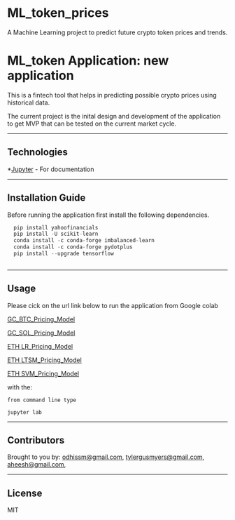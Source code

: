 # ML_token_prices
A Machine Learning project to predict future crypto token prices and trends.

# ML_token Application: new application 

This is a fintech tool that helps in predicting possible crypto prices using historical data.
 

The current project is the inital design and development of the application to get MVP that can be tested on the current market cycle.

---

## Technologies


*[Jupyter](https://jupyter.org/documentation) - For documentation


---

## Installation Guide

Before running the application first install the following dependencies.

```python
  pip install yahoofinancials  
  pip install -U scikit-learn
  conda install -c conda-forge imbalanced-learn
  conda install -c conda-forge pydotplus
  pip install --upgrade tensorflow  
    
```

---

## Usage
Please cick on the url link below to run the application from Google colab

[GC_BTC_Pricing_Model](https://colab.research.google.com/github/tylergusmyers/ML_token_prices/blob/main/BTC_Pricing_Model.ipynb) 

[GC_SOL_Pricing_Model](https://colab.research.google.com/github/tylergusmyers/ML_token_prices/blob/main/SOL_Pricing_Model.ipynb)

[ETH LR_Pricing_Model](https://colab.research.google.com/drive/1nTJ-AWbKg1uWteWnP9S3coDfUAg5fVh2?usp=sharing) 

[ETH LTSM_Pricing_Model](https://colab.research.google.com/drive/1tdBSfIZxPdXqIr_aHgjkFGddWquN7o7p?usp=sharing)

[ETH SVM_Pricing_Model](https://colab.research.google.com/drive/1YorlqEyumXc2Dusp9MD-WOMAmpZJdJas?usp=sharing) 


with the:

```jupyter
from command line type

jupyter lab
```

---

## Contributors

Brought to you by:
  odhissm@gmail.com, 
  tylergusmyers@gmail.com, 
  aheesh@gmail.com, 
  

---

## License

MIT
